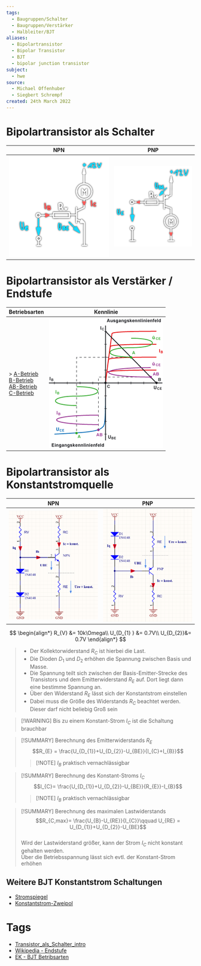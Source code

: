 ```yaml
---
tags:
  - Baugruppen/Schalter
  - Baugruppen/Verstärker
  - Halbleiter/BJT
aliases:
  - Bipolartransistor
  - Bipolar Transistor
  - BJT
  - bipolar junction transistor
subject:
  - hwe
source:
  - Michael Offenhuber
  - Siegbert Schrempf
created: 24th March 2022
---
```


# Bipolartransistor als Schalter

| NPN                                | PNP                                |
| ---------------------------------- | ---------------------------------- |
| ![330](../assets/npn-schalter.png) | ![300](../assets/pnp-schalter.png) | 

#
# Bipolartransistor als Verstärker / Endstufe

| Betriebsarten                                                                                                                       | Kennlinie                                          |
| ----------------------------------------------------------------------------------------------------------------------------------- | -------------------------------------------------- |
| > [A-Betrieb](A-Betrieb.md)<br> [B-Betrieb](B-Betrieb.md)<br> [AB-Betrieb](AB-Betrieb.md)<br> [C-Betrieb](C-Betrieb.md) | ![](assets/Pasted%20image%2020230922135134.png) |

# Bipolartransistor als Konstantstromquelle

|         NPN         |         PNP         |
|:-------------------:|:-------------------:|
| ![](assets/NPN.png) | ![](assets/PNP.png) |


$$
\begin{align*}
R_{V} &= 10k\Omega\\
U_{D_{1} } &= 0.7V\\
U_{D_{2}}&= 0.7V
\end{align*}
$$

> - Der Kollektorwiderstand $R_{C}$ ist hierbei die Last.
> - Die Dioden $D_{1}$ und $D_{2}$ erhöhen die Spannung zwischen Basis und Masse.
> - Die Spannung teilt sich zwischen der Basis-Emitter-Strecke des Transistors und dem Emitterwiderstand $R_{E}$ auf. Dort liegt dann eine bestimme Spannung an.
> - Über den Widerstand $R_{E}$ lässt sich der Konstantstrom einstellen
> - Dabei muss die Größe des Widerstands $R_{C }$ beachtet werden. Dieser darf nicht beliebig Groß sein

> [!WARNING] Bis zu einem Konstant-Strom $I_{C}$ ist die Schaltung brauchbar


> [!SUMMARY] Berechnung des Emitterwiderstands $R_{E}$  
> $$R_{E} = \frac{U_{D_{1}}+U_{D_{2}}-U_{BE}}{I_{C}+I_{B}}$$
> > [!NOTE] $I_{B}$ praktisch vernachlässigbar 

> [!SUMMARY] Berechnung des Konstant-Stroms $I_{C}$  
> $$I_{C}= \frac{U_{D_{1}}+U_{D_{2}}-U_{BE}}{R_{E}}-I_{B}$$
> > [!NOTE] $I_{B}$ praktisch vernachlässigbar 

> [!SUMMARY] Berechnung des maximalen Lastwiderstands  
> $$R_{C,max}= \frac{U_{B}-U_{RE}}{I_{C}}\qquad U_{RE} = U_{D_{1}}+U_{D_{2}}-U_{BE}$$  
> Wird der Lastwiderstand größer, kann der Strom $I_{C}$ nicht konstant gehalten werden.  
> Über die Betriebsspannung lässt sich evtl. der Konstant-Strom erhöhen

## Weitere BJT Konstantstrom Schaltungen

- [Stromspiegel](../Stromversorgungseinheiten/Stromspiegel.md)  
- [Konstantstrom-Zweipol](Konstantstrom-Zweipol.md)

# Tags

- [Transistor_als_Schalter_intro](../assets/pdf/Transistor_als_Schalter_intro.pdf)
- [Wikipedia - Endstufe](https://de.wikipedia.org/wiki/Endstufe)
- [EK - BJT Betribsarten](https://www.elektronik-kompendium.de/sites/slt/0303311.htm)
